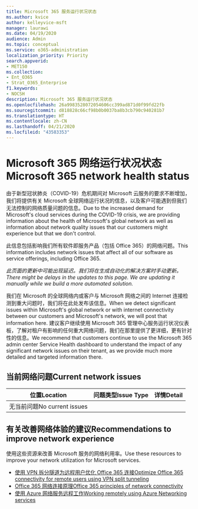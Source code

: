 ```yaml
---
title: Microsoft 365 服务运行状况状态
ms.author: kvice
author: kelleyvice-msft
manager: laurawi
ms.date: 04/19/2020
audience: Admin
ms.topic: conceptual
ms.service: o365-administration
localization_priority: Priority
search.appverid:
- MET150
ms.collection:
- Ent_O365
- Strat_O365_Enterprise
f1.keywords:
- NOCSH
description: Microsoft 365 服务运行状况状态
ms.openlocfilehash: 26a9983528072054606cc399ad871d0f99fd22fb
ms.sourcegitcommit: d818828c66cf98b0b0037ba8b3cb790c940281b7
ms.translationtype: HT
ms.contentlocale: zh-CN
ms.lasthandoff: 04/21/2020
ms.locfileid: "43583353"
---
```

# <a name="microsoft-365-network-health-status"></a><span data-ttu-id="cf3db-103">Microsoft 365 网络运行状况状态</span><span class="sxs-lookup"><span data-stu-id="cf3db-103">Microsoft 365 network health status</span></span>

<span data-ttu-id="cf3db-104">由于新型冠状肺炎（COVID-19）危机期间对 Microsoft 云服务的要求不断增加，我们将提供有关 Microsoft 全球网络运行状况的信息，以及客户可能遇到但我们无法控制的网络质量问题的信息。</span><span class="sxs-lookup"><span data-stu-id="cf3db-104">Due to the increased demand for Microsoft's cloud services during the COVID-19 crisis, we are providing information about the health of Microsoft's global network as well as information about network quality issues that our customers might experience but that we don't control.</span></span>

<span data-ttu-id="cf3db-105">此信息包括影响我们所有软件即服务产品（包括 Office 365）的网络问题。</span><span class="sxs-lookup"><span data-stu-id="cf3db-105">This information includes network issues that affect all of our software as service offerings, including Office 365.</span></span>

<span data-ttu-id="cf3db-106">_此页面的更新中可能出现延迟。我们将在生成自动化的解决方案时手动更新。_</span><span class="sxs-lookup"><span data-stu-id="cf3db-106">_There might be delays in the updates to this page. We are updating it manually while we build a more automated solution._</span></span>

<span data-ttu-id="cf3db-107">我们在 Microsoft 的全球网络内或客户与 Microsoft 网络之间的 Internet 连接检测到重大问题时，我们将在此处发布该信息。</span><span class="sxs-lookup"><span data-stu-id="cf3db-107">When we detect significant issues within Microsoft's global network or with internet connectivity between our customers and Microsoft's network, we will post that information here.</span></span> <span data-ttu-id="cf3db-108">建议客户继续使用 Microsoft 365 管理中心服务运行状况仪表板，了解对租户有影响的任何重大网络问题，我们在那里提供了更详细，更有针对性的信息。</span><span class="sxs-lookup"><span data-stu-id="cf3db-108">We recommend that customers continue to use the Microsoft 365 admin center Service Health dashboard to understand the impact of any significant network issues on their tenant, as we provide much more detailed and targeted information there.</span></span>

## <a name="current-network-issues"></a><span data-ttu-id="cf3db-109">当前网络问题</span><span class="sxs-lookup"><span data-stu-id="cf3db-109">Current network issues</span></span>

| <span data-ttu-id="cf3db-110">位置</span><span class="sxs-lookup"><span data-stu-id="cf3db-110">Location</span></span> | <span data-ttu-id="cf3db-111">问题类型</span><span class="sxs-lookup"><span data-stu-id="cf3db-111">Issue Type</span></span> | <span data-ttu-id="cf3db-112">详情</span><span class="sxs-lookup"><span data-stu-id="cf3db-112">Detail</span></span> |
| --- | --- | --- |
| <span data-ttu-id="cf3db-113">无当前问题</span><span class="sxs-lookup"><span data-stu-id="cf3db-113">No current issues</span></span> | | |

## <a name="recommendations-to-improve-network-experience"></a><span data-ttu-id="cf3db-114">有关改善网络体验的建议</span><span class="sxs-lookup"><span data-stu-id="cf3db-114">Recommendations to improve network experience</span></span>

<span data-ttu-id="cf3db-115">使用这些资源来改善 Microsoft 服务的网络利用率。</span><span class="sxs-lookup"><span data-stu-id="cf3db-115">Use these resources to improve your network utilization for Microsoft services.</span></span>

- [<span data-ttu-id="cf3db-116">使用 VPN 拆分隧道为远程用户优化 Office 365 连接</span><span class="sxs-lookup"><span data-stu-id="cf3db-116">Optimize Office 365 connectivity for remote users using VPN split tunneling</span></span>](https://docs.microsoft.com/office365/enterprise/office-365-vpn-split-tunnel)
- [<span data-ttu-id="cf3db-117">Office 365 网络连接原理</span><span class="sxs-lookup"><span data-stu-id="cf3db-117">Office 365 principles of network connectivity</span></span>](https://aka.ms/pnc)
- [<span data-ttu-id="cf3db-118">使用 Azure 网络服务远程工作</span><span class="sxs-lookup"><span data-stu-id="cf3db-118">Working remotely using Azure Networking services</span></span>](https://docs.microsoft.com/azure/networking/working-remotely-support)
